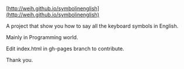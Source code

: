 [http://weih.github.io/symbolinenglish](http://weih.github.io/symbolinenglish)

A project that show you how to say all the keyboard symbols in English.

Mainly in Programming world.

Edit index.html in gh-pages branch to contribute.

Thank you.